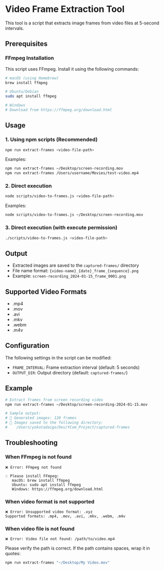 # Video Frame Extraction Tool

This tool is a script that extracts image frames from video files at 5-second intervals.

## Prerequisites

### FFmpeg Installation

This script uses FFmpeg. Install it using the following commands:

```bash
# macOS (using Homebrew)
brew install ffmpeg

# Ubuntu/Debian
sudo apt install ffmpeg

# Windows
# Download from https://ffmpeg.org/download.html
```

## Usage

### 1. Using npm scripts (Recommended)

```bash
npm run extract-frames <video-file-path>
```

Examples:
```bash
npm run extract-frames ~/Desktop/screen-recording.mov
npm run extract-frames /Users/username/Movies/test-video.mp4
```

### 2. Direct execution

```bash
node scripts/video-to-frames.js <video-file-path>
```

Examples:
```bash
node scripts/video-to-frames.js ~/Desktop/screen-recording.mov
```

### 3. Direct execution (with execute permission)

```bash
./scripts/video-to-frames.js <video-file-path>
```

## Output

- Extracted images are saved to the `captured-frames/` directory
- File name format: `{video-name}_{date}_frame_{sequence}.png`
- Example: `screen-recording_2024-01-15_frame_0001.png`

## Supported Video Formats

- .mp4
- .mov
- .avi
- .mkv
- .webm
- .m4v

## Configuration

The following settings in the script can be modified:

- `FRAME_INTERVAL`: Frame extraction interval (default: 5 seconds)
- `OUTPUT_DIR`: Output directory (default: `captured-frames/`)

## Example

```bash
# Extract frames from screen recording video
npm run extract-frames ~/Desktop/screen-recording-2024-01-15.mov

# Sample output:
# 📸 Generated images: 120 frames
# 📁 Images saved to the following directory:
#    /Users/yokotadaigo/Dev/YCom_Project/captured-frames
```

## Troubleshooting

### When FFmpeg is not found

```
❌ Error: FFmpeg not found

💡 Please install FFmpeg:
   macOS: brew install ffmpeg
   Ubuntu: sudo apt install ffmpeg
   Windows: https://ffmpeg.org/download.html
```

### When video format is not supported

```
❌ Error: Unsupported video format: .xyz
Supported formats: .mp4, .mov, .avi, .mkv, .webm, .m4v
```

### When video file is not found

```
❌ Error: Video file not found: /path/to/video.mp4
```

Please verify the path is correct. If the path contains spaces, wrap it in quotes:

```bash
npm run extract-frames "~/Desktop/My Video.mov"
```
